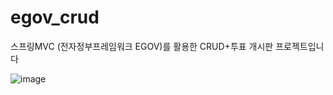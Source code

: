 # egov_crud
스프링MVC (전자정부프레임워크 EGOV)를 활용한 CRUD+투표 개시판 프로젝트입니다


![image](https://github.com/bjw8518/egov_crud/assets/17807767/1885b227-930a-48e7-9725-7cf99ec9d182)

